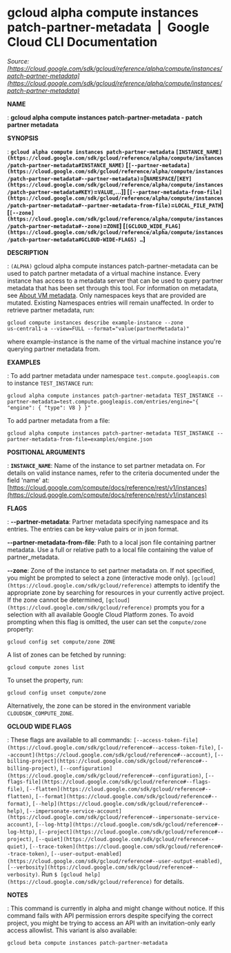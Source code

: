 # gcloud alpha compute instances patch-partner-metadata  |  Google Cloud CLI Documentation

*Source: [https://cloud.google.com/sdk/gcloud/reference/alpha/compute/instances/patch-partner-metadata](https://cloud.google.com/sdk/gcloud/reference/alpha/compute/instances/patch-partner-metadata)*

**NAME**

: **gcloud alpha compute instances patch-partner-metadata - patch partner metadata**

**SYNOPSIS**

: **`gcloud alpha compute instances patch-partner-metadata` `[INSTANCE_NAME](https://cloud.google.com/sdk/gcloud/reference/alpha/compute/instances/patch-partner-metadata#INSTANCE_NAME)` [`[--partner-metadata](https://cloud.google.com/sdk/gcloud/reference/alpha/compute/instances/patch-partner-metadata#--partner-metadata)`=[`NAMESPACE`/`[KEY](https://cloud.google.com/sdk/gcloud/reference/alpha/compute/instances/patch-partner-metadata#KEY)`=`VALUE`,…]] [`[--partner-metadata-from-file](https://cloud.google.com/sdk/gcloud/reference/alpha/compute/instances/patch-partner-metadata#--partner-metadata-from-file)`=`LOCAL_FILE_PATH`] [`[--zone](https://cloud.google.com/sdk/gcloud/reference/alpha/compute/instances/patch-partner-metadata#--zone)`=`ZONE`] [`[GCLOUD_WIDE_FLAG](https://cloud.google.com/sdk/gcloud/reference/alpha/compute/instances/patch-partner-metadata#GCLOUD-WIDE-FLAGS) …`]**

**DESCRIPTION**

: `(ALPHA)` gcloud alpha compute instances patch-partner-metadata can
be used to patch partner metadata of a virtual machine instance. Every instance
has access to a metadata server that can be used to query partner metadata that
has been set through this tool. For information on metadata, see [About VM
metadata](https://cloud.google.com/compute/docs/metadata/overview).
Only namespaces keys that are provided are mutated. Existing Namespaces entries
will remain unaffected.
In order to retrieve partner metadata, run:

```
gcloud compute instances describe example-instance --zone
us-central1-a --view=FULL --format="value(partnerMetadata)"
```

where example-instance is the name of the virtual machine instance you're
querying partner metadata from.

**EXAMPLES**

: To add partner metadata under namespace
``test.compute.googleapis.com`` to instance
``TEST_INSTANCE`` run:

```
gcloud alpha compute instances patch-partner-metadata TEST_INSTANCE --partner-metadata=test.compute.googleapis.com/entries/engine="{ "engine": { "type": V8 } }"
```

To add partner metadata from a file:

```
gcloud alpha compute instances patch-partner-metadata TEST_INSTANCE --partner-metadata-from-file=examples/engine.json
```

**POSITIONAL ARGUMENTS**

: **`INSTANCE_NAME`**:
Name of the instance to set partner metadata on. For details on valid instance
names, refer to the criteria documented under the field 'name' at: [https://cloud.google.com/compute/docs/reference/rest/v1/instances](https://cloud.google.com/compute/docs/reference/rest/v1/instances)

**FLAGS**

: **--partner-metadata**:
Partner metadata specifying namespace and its entries. The entries can be
key-value pairs or in json format.

**--partner-metadata-from-file**:
Path to a local json file containing partner metadata. Use a full or relative
path to a local file containing the value of partner_metadata.

**--zone**:
Zone of the instance to set partner metadata on. If not specified, you might be
prompted to select a zone (interactive mode only). `[gcloud](https://cloud.google.com/sdk/gcloud/reference)` attempts to identify the
appropriate zone by searching for resources in your currently active project. If
the zone cannot be determined, `[gcloud](https://cloud.google.com/sdk/gcloud/reference)` prompts you for a selection with
all available Google Cloud Platform zones.
To avoid prompting when this flag is omitted, the user can set the
``compute/zone`` property:

```
gcloud config set compute/zone ZONE
```

A list of zones can be fetched by running:

```
gcloud compute zones list
```

To unset the property, run:

```
gcloud config unset compute/zone
```

Alternatively, the zone can be stored in the environment variable
``CLOUDSDK_COMPUTE_ZONE``.

**GCLOUD WIDE FLAGS**

: These flags are available to all commands: `[--access-token-file](https://cloud.google.com/sdk/gcloud/reference#--access-token-file)`,
`[--account](https://cloud.google.com/sdk/gcloud/reference#--account)`, `[--billing-project](https://cloud.google.com/sdk/gcloud/reference#--billing-project)`,
`[--configuration](https://cloud.google.com/sdk/gcloud/reference#--configuration)`,
`[--flags-file](https://cloud.google.com/sdk/gcloud/reference#--flags-file)`,
`[--flatten](https://cloud.google.com/sdk/gcloud/reference#--flatten)`, `[--format](https://cloud.google.com/sdk/gcloud/reference#--format)`, `[--help](https://cloud.google.com/sdk/gcloud/reference#--help)`, `[--impersonate-service-account](https://cloud.google.com/sdk/gcloud/reference#--impersonate-service-account)`,
`[--log-http](https://cloud.google.com/sdk/gcloud/reference#--log-http)`,
`[--project](https://cloud.google.com/sdk/gcloud/reference#--project)`, `[--quiet](https://cloud.google.com/sdk/gcloud/reference#--quiet)`, `[--trace-token](https://cloud.google.com/sdk/gcloud/reference#--trace-token)`, `[--user-output-enabled](https://cloud.google.com/sdk/gcloud/reference#--user-output-enabled)`,
`[--verbosity](https://cloud.google.com/sdk/gcloud/reference#--verbosity)`.
Run `$ [gcloud help](https://cloud.google.com/sdk/gcloud/reference)` for details.

**NOTES**

: This command is currently in alpha and might change without notice. If this
command fails with API permission errors despite specifying the correct project,
you might be trying to access an API with an invitation-only early access
allowlist. This variant is also available:

```
gcloud beta compute instances patch-partner-metadata
```